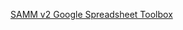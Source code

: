 [SAMM v2 Google Spreadsheet Toolbox](https://docs.google.com/spreadsheets/d/1JWBehcXsWeIKBbNlqiwYo7GHlFyg6gm1NWH8nCmPc_Q/edit?gid=1647191796#gid=1647191796)
